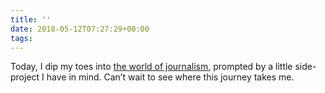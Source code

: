 ```yaml
---
title: ''
date: 2018-05-12T07:27:29+00:00
tags:
---
```

Today, I dip my toes into [the world of journalism](https://www.theguardian.com/guardian-masterclasses/2015/jul/03/how-to-write-compelling-features-a-one-day-journalism-course-will-storr-journalism-course), prompted by a little side-project I have in mind. Can’t wait to see where this journey takes me.